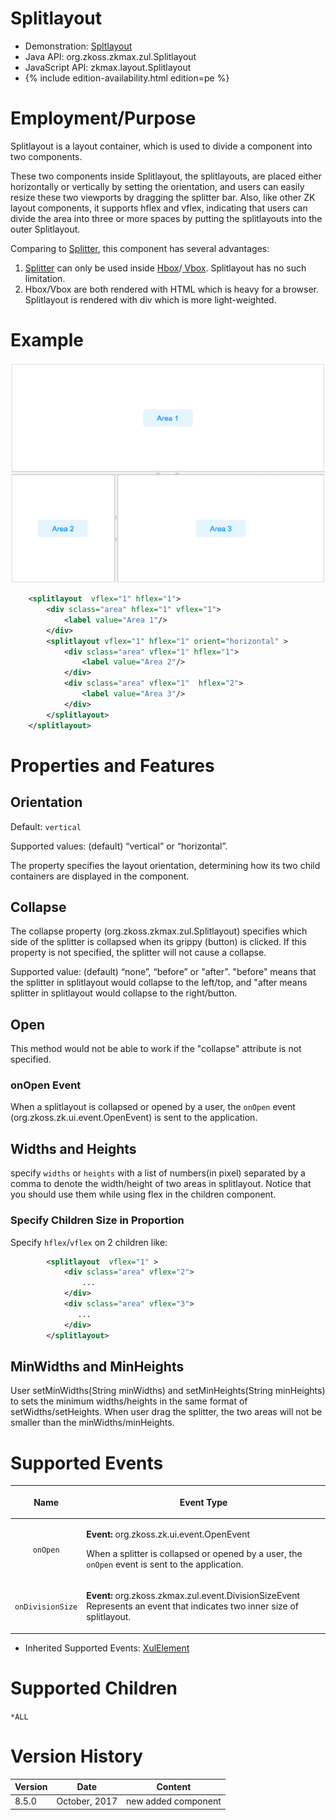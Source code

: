 

# Splitlayout

- Demonstration:
  [Spltlayout](https://www.zkoss.org/zkdemo/layout/split_layout)
- Java API: <javadoc>org.zkoss.zkmax.zul.Splitlayout</javadoc>
- JavaScript API:
  <javadoc directory="jsdoc">zkmax.layout.Splitlayout</javadoc>
- {% include edition-availability.html edition=pe %}

# Employment/Purpose

Splitlayout is a layout container, which is used to divide a component
into two components.

These two components inside Splitlayout, the splitlayouts, are placed
either horizontally or vertically by setting the orientation, and users
can easily resize these two viewports by dragging the splitter bar.
Also, like other ZK layout components, it supports hflex and vflex,
indicating that users can divide the area into three or more spaces by
putting the splitlayouts into the outer Splitlayout.

Comparing to [
Splitter](ZK%20Component%20Reference/Layouts/Splitter), this
component has several advantages:

1.  [ Splitter](ZK%20Component%20Reference/Layouts/Splitter)
    can only be used inside [
    Hbox](ZK%20Component%20Reference/Layouts/Hbox)/[
    Vbox](ZK%20Component%20Reference/Layouts/Vbox).
    Splitlayout has no such limitation.
2.  Hbox/Vbox are both rendered with HTML which is heavy for a browser.
    Splitlayout is rendered with div which is more light-weighted.

# Example

![](images/ZKComRef_Splitlayout_Examples.PNG)

``` xml
    <splitlayout  vflex="1" hflex="1">
        <div sclass="area" hflex="1" vflex="1">
            <label value="Area 1"/>
        </div>
        <splitlayout vflex="1" hflex="1" orient="horizontal" >
            <div sclass="area" vflex="1" hflex="1">
                <label value="Area 2"/>
            </div>
            <div sclass="area" vflex="1"  hflex="2">
                <label value="Area 3"/>
            </div>
        </splitlayout>
    </splitlayout>
```

# Properties and Features

## Orientation

Default: `vertical`

Supported values: (default) “vertical” or “horizontal”.

The property specifies the layout orientation, determining how its two
child containers are displayed in the component.

## Collapse

The collapse property
(<javadoc method="setCollapse(java.lang.String)">org.zkoss.zkmax.zul.Splitlayout</javadoc>)
specifies which side of the splitter is collapsed when its grippy
(button) is clicked. If this property is not specified, the splitter
will not cause a collapse.

Supported value: (default) “none”, “before” or "after". "before" means
that the splitter in splitlayout would collapse to the left/top, and
"after means splitter in splitlayout would collapse to the right/button.

## Open

This method would not be able to work if the "collapse" attribute is not
specified.

### onOpen Event

When a splitlayout is collapsed or opened by a user, the `onOpen` event
(<javadoc>org.zkoss.zk.ui.event.OpenEvent</javadoc>) is sent to the
application.

## Widths and Heights

specify `widths` or `heights` with a list of numbers(in pixel) separated
by a comma to denote the width/height of two areas in splitlayout.
Notice that you should use them while using flex in the children
component.

### Specify Children Size in Proportion

Specify `hflex`/`vflex` on 2 children like:

``` xml
        <splitlayout  vflex="1" >
            <div sclass="area" vflex="2">
                ...
            </div>
            <div sclass="area" vflex="3">
               ...
            </div>
        </splitlayout>
```

## MinWidths and MinHeights

User setMinWidths(String minWidths) and setMinHeights(String minHeights)
to sets the minimum widths/heights in the same format of
setWidths/setHeights. When user drag the splitter, the two areas will
not be smaller than the minWidths/minHeights.

# Supported Events

<table>
<thead>
<tr class="header">
<th><center>
<p>Name</p>
</center></th>
<th><center>
<p>Event Type</p>
</center></th>
</tr>
</thead>
<tbody>
<tr class="odd">
<td><center>
<p><code>onOpen</code></p>
</center></td>
<td><p><strong>Event:</strong>
<javadoc>org.zkoss.zk.ui.event.OpenEvent</javadoc></p>
<p>When a splitter is collapsed or opened by a user, the
<code>onOpen</code> event is sent to the application.</p></td>
</tr>
<tr class="even">
<td><center>
<p><code>onDivisionSize</code></p>
</center></td>
<td><p><strong>Event:</strong>
<javadoc>org.zkoss.zkmax.zul.event.DivisionSizeEvent</javadoc>
Represents an event that indicates two inner size of
splitlayout.</p></td>
</tr>
</tbody>
</table>

- Inherited Supported Events: [
  XulElement](ZK_Component_Reference/Base_Components/XulElement#Supported_Events)

# Supported Children

`*ALL`

# Version History



| Version | Date          | Content             |
|---------|---------------|---------------------|
| 8.5.0   | October, 2017 | new added component |


